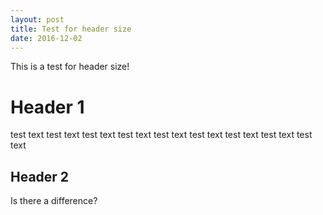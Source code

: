 ```yaml
---
layout: post
title: Test for header size
date: 2016-12-02
---
```

This is a test for header size!

# Header 1

test text test text test text test text test text test text test text test text test text

## Header 2

Is there a difference?
